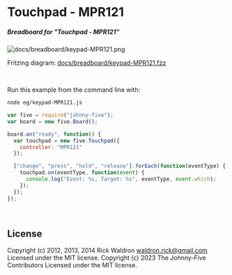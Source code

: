 <!--remove-start-->

# Touchpad - MPR121

<!--remove-end-->






##### Breadboard for "Touchpad - MPR121"



![docs/breadboard/keypad-MPR121.png](breadboard/keypad-MPR121.png)<br>

Fritzing diagram: [docs/breadboard/keypad-MPR121.fzz](breadboard/keypad-MPR121.fzz)

&nbsp;




Run this example from the command line with:
```bash
node eg/keypad-MPR121.js
```


```javascript
var five = require("johnny-five");
var board = new five.Board();

board.on("ready", function() {
  var touchpad = new five.Touchpad({
    controller: "MPR121"
  });

  ["change", "press", "hold", "release"].forEach(function(eventType) {
    touchpad.on(eventType, function(event) {
      console.log("Event: %s, Target: %s", eventType, event.which);
    });
  });
});

```








&nbsp;

<!--remove-start-->

## License
Copyright (c) 2012, 2013, 2014 Rick Waldron <waldron.rick@gmail.com>
Licensed under the MIT license.
Copyright (c) 2023 The Johnny-Five Contributors
Licensed under the MIT license.

<!--remove-end-->
